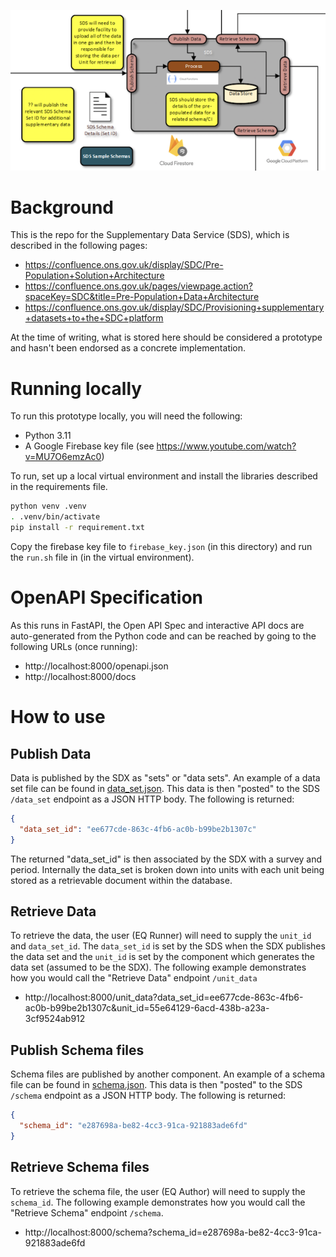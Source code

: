 ![overview](little_diagram.png "Overview")

# Background

This is the repo for the Supplementary Data Service (SDS), which is described in the following pages:

* https://confluence.ons.gov.uk/display/SDC/Pre-Population+Solution+Architecture
* https://confluence.ons.gov.uk/pages/viewpage.action?spaceKey=SDC&title=Pre-Population+Data+Architecture
* https://confluence.ons.gov.uk/display/SDC/Provisioning+supplementary+datasets+to+the+SDC+platform

At the time of writing, what is stored here should be considered a prototype and hasn't been endorsed as a 
concrete implementation.

# Running locally

To run this prototype locally, you will need the following:

* Python 3.11
* A Google Firebase key file (see https://www.youtube.com/watch?v=MU7O6emzAc0)

To run, set up a local virtual environment and install the libraries described in the requirements file.

```bash
python venv .venv
. .venv/bin/activate
pip install -r requirement.txt
```

Copy the firebase key file to `firebase_key.json` (in this directory) and run the `run.sh` file in (in the virtual
environment).

# OpenAPI Specification

As this runs in FastAPI, the Open API Spec and interactive API docs are auto-generated from the Python code and
can be reached by going to the following URLs (once running):

* http://localhost:8000/openapi.json
* http://localhost:8000/docs


# How to use

## Publish Data

Data is published by the SDX as "sets" or "data sets". An example of a data set file can be found in 
[data_set.json](integration_tests/data/data_set.json).  This data is then "posted" to the SDS `/data_set`
endpoint as a JSON HTTP body. The following is returned:

```json
{
  "data_set_id": "ee677cde-863c-4fb6-ac0b-b99be2b1307c"
}
```

The returned "data_set_id" is then associated by the SDX with a survey and period. Internally the data_set is broken
down into units with each unit being stored as a retrievable document within the database.

## Retrieve Data

To retrieve the data, the user (EQ Runner) will need to supply the `unit_id` and `data_set_id`. The `data_set_id`
is set by the SDS when the SDX publishes the data set and the `unit_id` is set by the component which generates 
the data set (assumed to be the SDX). The following example demonstrates how you would call the "Retrieve Data" endpoint
`/unit_data`

* http://localhost:8000/unit_data?data_set_id=ee677cde-863c-4fb6-ac0b-b99be2b1307c&unit_id=55e64129-6acd-438b-a23a-3cf9524ab912 

## Publish Schema files

Schema files are published by another component. An example of a schema file can be found in 
[schema.json](integration_tests/data/schema.json).  This data is then "posted" to the SDS `/schema`
endpoint as a JSON HTTP body. The following is returned:

```json
{
  "schema_id": "e287698a-be82-4cc3-91ca-921883ade6fd"
}
```

## Retrieve Schema files

To retrieve the schema file, the user (EQ Author) will need to supply the `schema_id`. 
The following example demonstrates how you would call the "Retrieve Schema" endpoint `/schema`.

* http://localhost:8000/schema?schema_id=e287698a-be82-4cc3-91ca-921883ade6fd
